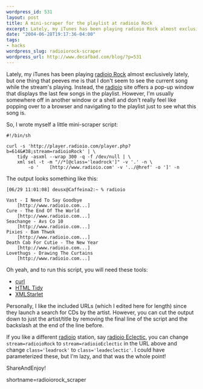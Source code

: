 ```yaml
--- 
wordpress_id: 531
layout: post
title: A mini-scraper for the playlist at radioio Rock
excerpt: Lately, my iTunes has been playing radioio Rock almost exclusively lately, but one thing that peeves me is that I don't seem to see the current song while the stream's playing.  Instead, the radioio site offers a pop-up window that displays the last few songs in the playlist.  However, I'm usually somewhere off in another window or a shell and don't really feel like popping over to a browser and navigating to the playlist just to see what this song is.  So, I wrote myself a little mini-scraper script...
date: "2004-06-28T19:17:36-04:00"
tags: 
- hacks
wordpress_slug: radioiorock-scraper
wordpress_url: http://www.decafbad.com/blog/?p=531
---
```

Lately, my iTunes has been playing [radioio Rock][rock] almost exclusively lately, but one thing that peeves me is that I don't seem to see the current song while the stream's playing.  Instead, the [radioio][radioio] site offers a pop-up window that displays the last few songs in the playlist.  However, I'm usually somewhere off in another window or a shell and don't really feel like popping over to a browser and navigating to the playlist just to see what this song is.

So, I wrote myself a little mini-scraper script:

    #!/bin/sh
    
    curl -s 'http://player.radioio.com/player.php?b=614&#38;stream=radioioRock' | \
        tidy -asxml --wrap 300 -q -f /dev/null | \
        xml sel -t -m "//*[@class='leadrock']" -v '.' -n \
            -o '    [http://www.radioio.com' -v '../@href' -o ']' -n 

The output looks something like this:

    [06/29 11:01:08] deusx@Caffeina2:~ % radioio
    
    Vast - I Need To Say Goodbye
        [http://www.radioio.com...]
    Cure - The End Of The World
        [http://www.radioio.com...]
    Seachange - Avs Co 10
        [http://www.radioio.com...]
    Pixies - Bam Thwok
        [http://www.radioio.com...]
    Death Cab For Cutie - The New Year
        [http://www.radioio.com...]
    Lovethugs - Drawing The Curtains
        [http://www.radioio.com...]

Oh yeah, and to run this script, you will need these tools:

* [curl][curl]
* [HTML Tidy][tidy] 
* [XMLStarlet][xmlstarlet]

Personally, I like the included URLs (which I edited here for length) since they launch a search for CDs by the artist.  However, you can cut the output down to just the artist/title by removing the final line of the script and the backslash at the end of the line before.

If you like a different [radioio][radioio] station, say [radioio Eclectic][eclectic], you can change `stream=radioioRock` to `stream=radioioEclectic` in the URL above and change `class='leadrock'` to `class='leadeclectic'`.  I could have parameterized these, but I'm lazy, and that was the whole point!

ShareAndEnjoy!

[curl]: http://curl.haxx.se/
[tidy]: http://tidy.sourceforge.net/
[xmlstarlet]: http://xmlstar.sourceforge.net/
[rock]: http://www.radioio.com/radioiorock.php?stream=radioioRock
[radioio]: http://www.radioio.com/
[eclectic]: http://www.radioio.com/radioioeclectic.php?stream=radioioEclectic
<!--more-->
shortname=radioiorock_scraper
